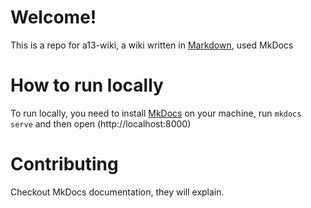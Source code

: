 # Welcome!
This is a repo for a13-wiki, a wiki written in [Markdown](https://en.wikipedia.org/wiki/Markdown), used MkDocs
# How to run locally
To run locally, you need to install [MkDocs](https://mkdocs.org/) on your machine, run `mkdocs serve` and then open (http://localhost:8000)
# Contributing
Checkout MkDocs documentation, they will explain.
